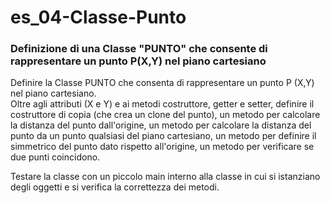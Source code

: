 # es_04-Classe-Punto
### Definizione di una Classe "PUNTO" che consente di rappresentare un punto P(X,Y) nel piano cartesiano

Definire la Classe PUNTO che consenta di rappresentare un punto P (X,Y) nel piano cartesiano.
<br> Oltre agli attributi (X e Y) e ai metodi costruttore, getter e setter, definire il costruttore di copia (che crea un clone del punto), un metodo per calcolare la distanza del punto dall'origine, un metodo per calcolare la distanza del punto da un punto qualsiasi del piano cartesiano, un metodo per definire il simmetrico del punto dato rispetto all'origine, un metodo per verificare se due punti coincidono.

Testare la classe con un piccolo main interno alla classe in cui si istanziano degli oggetti e si verifica la correttezza dei metodi.
